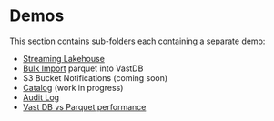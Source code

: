 # Demos

This section contains sub-folders each containing a separate demo:

- [Streaming Lakehouse](./streaming_lakehouse/)
- [Bulk Import](./bulk_import/) parquet into VastDB
- S3 Bucket Notifications (coming soon)
- [Catalog](./catalog) (work in progress)
- [Audit Log](./audit)
- [Vast DB vs Parquet performance](./vastdb_vs_parquet)
